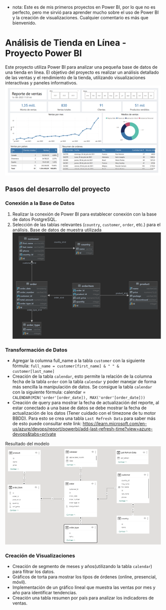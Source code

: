 - nota: Este es de mis primeros proyectos en Power BI, por lo que no es perfecto, pero me sirvió para aprender mucho sobre el uso de Power BI y la creación de visualizaciones. Cualquier comentario es más que bienvenido.
# Análisis de Tienda en Línea - Proyecto Power BI

Este proyecto utiliza Power BI para analizar una pequeña base de datos de una tienda en línea. El objetivo del proyecto es realizar un 
análisis detallado de las ventas y el rendimiento de la tienda, utilizando visualizaciones interactivas y paneles informativos.
![Sales report.PNG](images%2FSales%20report.PNG)

## Pasos del desarrollo del proyecto

### Conexión a la Base de Datos

1. Realizar la conexión de Power BI para establecer conexión con la base de datos PostgreSQL.
2. Selección de las tablas relevantes (`country`, `customer`, `order`, etc.) para el análisis.
Base de datos de muestra utilizada
![diagram data base.png](images%2Fdiagram%20data%20base.png)

### Transformación de Datos

- Agregar la columna full_name a la tabla `customer` con la siguiente fórmula: `full_name = customer[first_name] & " " & customer[last_name]`
- Creación de la tabla `calendar`, esto permite la relación de la columna fecha de la tabla `order` con la tabla `calendar` y poder manejar de forma más sencilla la manipulación de datos. 
Se consigue la tabla `calendar` con la siguiente fórmula: calendar = `CALENDAR(MIN('order'[order_date]), MAX('order'[order_date]))`
- Creación de query para mostrar la fecha de actualización del reporte, al estar conectado a una base de datos se debe mostrar la fecha de actualización de los datos (Tener cuidado con el timezone de tu motor BBDD). 
Para esto se crea una tabla `Last Refresh Data` para saber más de esto puede consultar este link: https://learn.microsoft.com/en-us/azure/devops/report/powerbi/add-last-refresh-time?view=azure-devops&tabs=private

Resultado del modelo
![modelo-powerbi.PNG](images%2Fmodelo-powerbi.PNG)

### Creación de Visualizaciones

- Creación de segmento de meses y años(utilizando la tabla `calendar`) para filtrar los datos.
- Gráficos de torta para mostrar los tipos de órdenes (online, presencial, móvil).
- Implementación de un gráfico lineal que muestra las ventas por mes y año para identificar tendencias.
- Creación una tabla resumen por país para analizar los indicadores de ventas.
